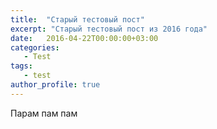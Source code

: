 ```yaml
---
title:  "Старый тестовый пост"
excerpt: "Старый тестовый пост из 2016 года"
date:   2016-04-22T00:00:00+03:00
categories:
   - Test
tags:
   - test
author_profile: true
---
```



Парам пам пам
